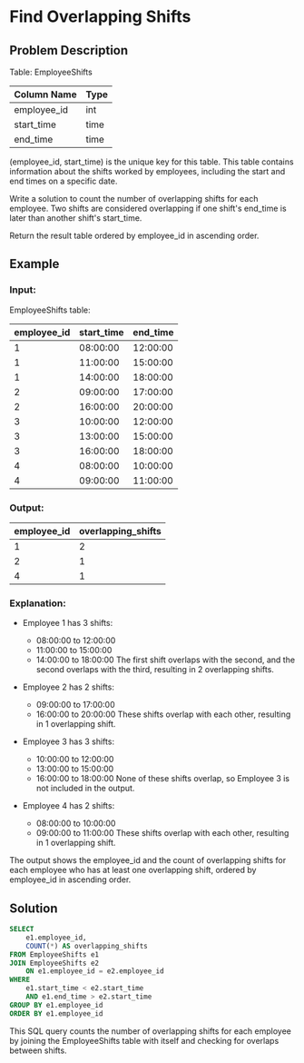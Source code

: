 # Find Overlapping Shifts

## Problem Description

Table: EmployeeShifts

| Column Name | Type |
|-------------|------|
| employee_id | int  |
| start_time  | time |
| end_time    | time |

(employee_id, start_time) is the unique key for this table.
This table contains information about the shifts worked by employees, including the start and end times on a specific date.

Write a solution to count the number of overlapping shifts for each employee. Two shifts are considered overlapping if one shift's end_time is later than another shift's start_time.

Return the result table ordered by employee_id in ascending order.

## Example

### Input:

EmployeeShifts table:

| employee_id | start_time | end_time |
|-------------|------------|----------|
| 1           | 08:00:00   | 12:00:00 |
| 1           | 11:00:00   | 15:00:00 |
| 1           | 14:00:00   | 18:00:00 |
| 2           | 09:00:00   | 17:00:00 |
| 2           | 16:00:00   | 20:00:00 |
| 3           | 10:00:00   | 12:00:00 |
| 3           | 13:00:00   | 15:00:00 |
| 3           | 16:00:00   | 18:00:00 |
| 4           | 08:00:00   | 10:00:00 |
| 4           | 09:00:00   | 11:00:00 |

### Output:

| employee_id | overlapping_shifts |
|-------------|-------------------|
| 1           | 2                 |
| 2           | 1                 |
| 4           | 1                 |

### Explanation:

- Employee 1 has 3 shifts:
  - 08:00:00 to 12:00:00
  - 11:00:00 to 15:00:00
  - 14:00:00 to 18:00:00
  The first shift overlaps with the second, and the second overlaps with the third, resulting in 2 overlapping shifts.

- Employee 2 has 2 shifts:
  - 09:00:00 to 17:00:00
  - 16:00:00 to 20:00:00
  These shifts overlap with each other, resulting in 1 overlapping shift.

- Employee 3 has 3 shifts:
  - 10:00:00 to 12:00:00
  - 13:00:00 to 15:00:00
  - 16:00:00 to 18:00:00
  None of these shifts overlap, so Employee 3 is not included in the output.

- Employee 4 has 2 shifts:
  - 08:00:00 to 10:00:00
  - 09:00:00 to 11:00:00
  These shifts overlap with each other, resulting in 1 overlapping shift.

The output shows the employee_id and the count of overlapping shifts for each employee who has at least one overlapping shift, ordered by employee_id in ascending order.

## Solution

```sql
SELECT 
    e1.employee_id,
    COUNT(*) AS overlapping_shifts
FROM EmployeeShifts e1 
JOIN EmployeeShifts e2
    ON e1.employee_id = e2.employee_id
WHERE 
    e1.start_time < e2.start_time
    AND e1.end_time > e2.start_time
GROUP BY e1.employee_id
ORDER BY e1.employee_id
```

This SQL query counts the number of overlapping shifts for each employee by joining the EmployeeShifts table with itself and checking for overlaps between shifts.
